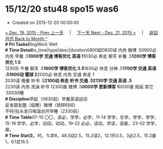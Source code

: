 # 15/12/20 stu48 spo15 was6

* Created on 2015-12-20 00:00:00

[&lt; Dec. 19, 2015 - Prev 上一天](d19.md)     \|     [下一天 Next - Dec. 21, 2015 &gt;](d21.md)     \|     [返回月历 Back to Month ^](index.md)   
**\# Pri Tasks**BlogWork Well  
**\# Time Detail**to\_time\|type\|desc\|duration0800起0830读 内务 微博 .50900必 内务 早餐 .5**1000学 交通 博客优化 英语 1**1030必 奔走 聊天 补餐 .5**1200学 博客优化 1.5**  
1230乐 午餐 聊天 .5**1600学 博客优化 3.5**1630必 休息 分神 .5**1700学 交通 英语 .51900动 毽球 2**2000必 休息 内务 交通 奔走 1  
2030读 晚餐 听书 .5**2100动 奔走 听书 交通 .52130学 交通 英语 .5**  
2230读 内务 洗澡 听书 12300废 微博 .5**0000学 更新博客 1**0030废 拖延 其它 .50030睡  
**\# Discipline**早起（0830前）早餐英语运动  
反省朋友圈（临睡）微博（琐碎时间）  
不捋/拉头发只喝温白开早睡（2330前）  
**\# Time Table**07-10 〇〇，读必，学学，必学，11-14 学学，乐学，学学，学学，15-18 学学，必学，动动，动动，19-22 必必，读动，学读，读废，23-02 学学，废。  
**\# Time Stat**类，时，%学8，48.5动2.5，15.2读2，12.1乐0.5，3必2.5，15.2废1，6.1总16.5

